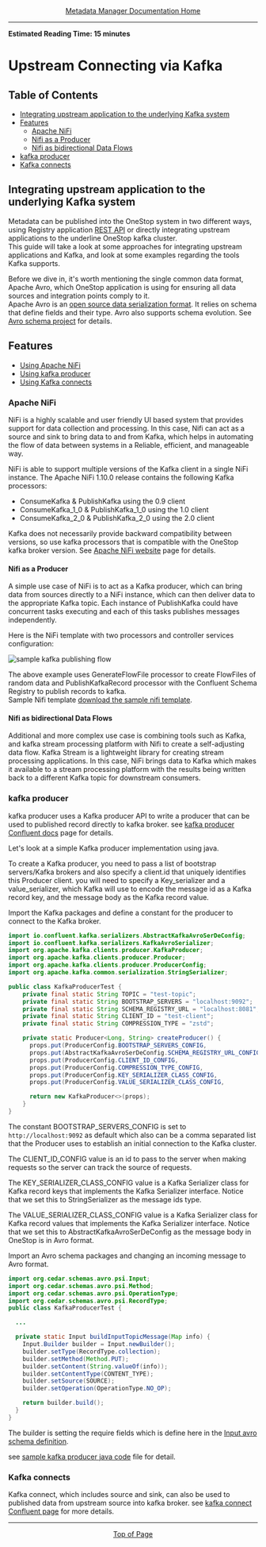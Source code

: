 <div align="center"><a href="/onestop/metadata-manager">Metadata Manager Documentation Home</a></div>
<hr>

**Estimated Reading Time: 15 minutes**

# Upstream Connecting via Kafka

## Table of Contents
* [Integrating upstream application to the underlying Kafka system](#integrating-upstream-application-to-the-underlying-kafka-system)
* [Features](#features)
    * [Apache NiFi](#apache-nifi)
    * [Nifi as a Producer](#nifi-as-a-producer)
    * [Nifi as bidirectional Data Flows](#nifi-as-bidirectional-data-flows)
* [kafka producer](#kafka-producer)
* [Kafka connects](#kafka-connects)

## Integrating upstream application to the underlying Kafka system
Metadata can be published into the OneStop system in two different ways, using Registry application [REST API](onestop-metadata-loading.md) or directly 
integrating upstream applications to the underline OneStop kafka cluster.  
This guide will take a look at some approaches for integrating upstream applications and Kafka, and look at some examples regarding the tools Kafka supports.

Before we dive in, it's worth mentioning the single common data format, Apache Avro, which OneStop application is using for ensuring all data sources and integration points comply to it.  
Apache Avro is an [open source data serialization format](http://avro.apache.org/docs/1.9.1/). It relies on schema that define fields and their type. Avro also supports schema evolution.
See [Avro schema project](https://github.com/cedardevs/schemas/tree/master/schemas-core) for details. 

## Features
  - [Using Apache NiFi](#apache-niFi)
  - [Using kafka producer](#kafka-producer)
  - [Using Kafka connects](#kafka-connects)

### Apache NiFi
NiFi is a highly scalable and user friendly UI based system that provides support for data collection and processing. In this case, 
Nifi can act as a source and sink to bring data to and from Kafka, which helps in automating the flow of data between systems in a Reliable, efficient, and manageable way.

NiFi is able to support multiple versions of the Kafka client in a single NiFi instance. The Apache NiFi 1.10.0 release contains the following Kafka processors:

- ConsumeKafka & PublishKafka using the 0.9 client
- ConsumeKafka_1_0 & PublishKafka_1_0 using the 1.0 client
- ConsumeKafka_2_0 & PublishKafka_2_0 using the 2.0 client

Kafka does not necessarily provide backward compatibility between versions, so use kafka processors that is compatible with the OneStop kafka broker version. 
See [Apache NiFi website](https://nifi.apache.org/) page for details. 

#### Nifi as a Producer
A simple use case of NiFi is to act as a Kafka producer, which can bring data from sources directly to a NiFi instance, which can then deliver 
data to the appropriate Kafka topic. Each instance of PublishKafka could have concurrent tasks executing and each of this tasks publishes messages independently.

Here is the NiFi template with two processors and controller services configuration:

![sample kafka publishing flow](sampleCode/nifiKafkaFlow.png)

The above example uses GenerateFlowFile processor to create FlowFiles of random data and PublishKafkaRecord processor with the Confluent Schema Registry to publish records to kafka.   
Sample Nifi template [download the sample nifi template](sampleCode/nifi-kafkaPublishing-template.xml).  

#### Nifi as bidirectional Data Flows
Additional and more complex use case is combining tools such as Kafka, and kafka stream processing platform with Nifi to create a self-adjusting data flow. Kafka Stream is a lightweight library for creating stream processing applications. 
In this case, NiFi brings data to Kafka which makes it available to a stream processing platform with the results being written back to a different Kafka topic for downstream consumers.  

### kafka producer
kafka producer uses a Kafka producer API to write a producer that can be used to published record directly to kafka broker. see [kafka producer Confluent docs](https://docs.confluent.io/current/clients/producer.html) page for details.

Let's look at a simple Kafka producer implementation using java. 

To create a Kafka producer, you need to pass a list of bootstrap servers/Kafka brokers and also specify a client.id that uniquely identifies this Producer client.
you will need to specify a Key_serializer and a value_serializer, which Kafka will use to encode the message id as a Kafka record key, and the message body as the Kafka record value.

Import the Kafka packages and define a constant for the producer to connect to the Kafka broker.
```java
import io.confluent.kafka.serializers.AbstractKafkaAvroSerDeConfig;
import io.confluent.kafka.serializers.KafkaAvroSerializer;
import org.apache.kafka.clients.producer.KafkaProducer;
import org.apache.kafka.clients.producer.Producer;
import org.apache.kafka.clients.producer.ProducerConfig;
import org.apache.kafka.common.serialization.StringSerializer;

public class KafkaProducerTest {
    private final static String TOPIC = "test-topic";
    private final static String BOOTSTRAP_SERVERS = "localhost:9092";
    private final static String SCHEMA_REGISTRY_URL = "localhost:8081";
    private final static String CLIENT_ID = "test-client";
    private final static String COMPRESSION_TYPE = "zstd";

    private static Producer<Long, String> createProducer() {
      props.put(ProducerConfig.BOOTSTRAP_SERVERS_CONFIG,                 BOOTSTRAP_SERVERS);
      props.put(AbstractKafkaAvroSerDeConfig.SCHEMA_REGISTRY_URL_CONFIG, SCHEMA_REGISTRY_URL);
      props.put(ProducerConfig.CLIENT_ID_CONFIG,                         CLIENT_ID);
      props.put(ProducerConfig.COMPRESSION_TYPE_CONFIG,                  COMPRESSION_TYPE);
      props.put(ProducerConfig.KEY_SERIALIZER_CLASS_CONFIG,              StringSerializer.class.name);
      props.put(ProducerConfig.VALUE_SERIALIZER_CLASS_CONFIG,            KafkaAvroSerializer.class.name);

      return new KafkaProducer<>(props);
    }
}
```
The constant BOOTSTRAP_SERVERS_CONFIG is set to `http://localhost:9092` as default which also can be a comma separated list that the Producer uses to establish an initial connection to the Kafka cluster.

The CLIENT_ID_CONFIG value is an id to pass to the server when making requests so the server can track the source of requests.

The KEY_SERIALIZER_CLASS_CONFIG value is a Kafka Serializer class for Kafka record keys that implements the Kafka Serializer interface. Notice that we set this to StringSerializer as the message ids type.

The VALUE_SERIALIZER_CLASS_CONFIG value is a Kafka Serializer class for Kafka record values that implements the Kafka Serializer interface. Notice that we set this to AbstractKafkaAvroSerDeConfig as the message body in OneStop is in Avro format.

Import an Avro schema packages and changing an incoming message to Avro format. 
```java
import org.cedar.schemas.avro.psi.Input;
import org.cedar.schemas.avro.psi.Method;
import org.cedar.schemas.avro.psi.OperationType;
import org.cedar.schemas.avro.psi.RecordType;
public class KafkaProducerTest {

  ...

  private static Input buildInputTopicMessage(Map info) {
    Input.Builder builder = Input.newBuilder();
    builder.setType(RecordType.collection);
    builder.setMethod(Method.PUT);
    builder.setContent(String.valueOf(info));
    builder.setContentType(CONTENT_TYPE);
    builder.setSource(SOURCE);
    builder.setOperation(OperationType.NO_OP);

    return builder.build();
  }
}
```
The builder is setting the require fields which is define here in the [Input avro schema definition](https://github.com/cedardevs/schemas/blob/master/schemas-core/src/main/resources/avro/psi/input.avsc).

see [sample kafka producer java code](sampleCode/kafkaSampleTest.java) file for detail.

### Kafka connects
Kafka connect, which includes source and sink, can also be used to published data from upstream source into kafka broker. 
see [kafka connect Confluent page](https://docs.confluent.io/current/connect/index.html) for more details. 

<hr>
<div align="center"><a href="#">Top of Page</a></div>

